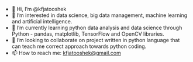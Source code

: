 - 👋 Hi, I’m @kfjatooshek
- 👀 I’m interested in data science, big data management, machine learning and artificial intelligence.
- 🌱 I’m currently learning python data analysis and data science through Python - pandas, matplotlib, TensorFlow and OpenCV libraries.
- 💞️ I’m looking to collaborate on project written in python language that can teach me correct approach towards python coding.
- 📫 How to reach me: kfjatooshek@gmail.com

<!---
kfjatooshek/kfjatooshek is a ✨ special ✨ repository because its `README.md` (this file) appears on your GitHub profile.
You can click the Preview link to take a look at your changes.
--->
